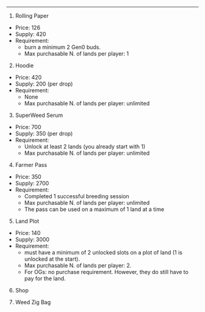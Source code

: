 ---

1. Rolling Paper

- Price: 126
- Supply: 420
- Requirement:
  - burn a minimum 2 Gen0 buds.
  - Max purchasable N. of lands per player: 1

2. Hoodie

- Price: 420
- Supply: 200 (per drop)
- Requirement:
  - None
  - Max purchasable N. of lands per player: unlimited

3. SuperWeed Serum

- Price: 700
- Supply: 350 (per drop)
- Requirement:
  - Unlock at least 2 lands (you already start with 1)
  - Max purchasable N. of lands per player: unlimited

4. Farmer Pass

- Price: 350
- Supply: 2700
- Requirement:
  - Completed 1 successful breeding session
  - Max purchasable N. of lands per player: unlimited
  - The pass can be used on a maximum of 1 land at a time

5. Land Plot

- Price: 140
- Supply: 3000
- Requirement:
  - must have a minimum of 2 unlocked slots on a plot of land (1 is unlocked at the start).
  - Max purchasable N. of lands per player: 2.
  - For OGs: no purchase requirement. However, they do still have to pay for the land.

6. Shop

7. Weed Zig Bag
